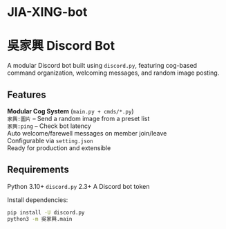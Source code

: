 # JIA-XING-bot
#  吳家興 Discord Bot

A modular Discord bot built using `discord.py`, featuring cog-based command organization, welcoming messages, and random image posting.

## Features

**Modular Cog System** (`main.py + cmds/*.py`)<br>
`家興:圖片` – Send a random image from a preset list<br>
`家興:ping` – Check bot latency<br>
Auto welcome/farewell messages on member join/leave<br>
Configurable via `setting.json`<br>
Ready for production and extensible<br>

## Requirements

Python 3.10+
`discord.py` 2.3+
A Discord bot token

Install dependencies:

```bash
pip install -U discord.py
python3 -m 吳家興.main
